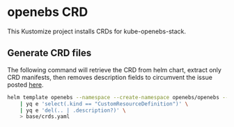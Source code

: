 # openebs CRD
This Kustomize project installs CRDs for kube-openebs-stack.

## Generate CRD files
The following command will retrieve the CRD from helm chart, extract only CRD manifests, then removes description fields
to circumvent the issue posted [here](https://github.com/openebs-community/helm-charts/issues/1500).
```sh
helm template openebs --namespace --create-namespace openebs/openebs --include-crds \
    | yq e 'select(.kind == "CustomResourceDefinition")' \
    | yq e 'del(.. | .description?)' \
    > base/crds.yaml
```
